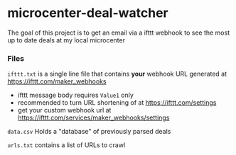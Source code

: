 # microcenter-deal-watcher

The goal of this project is to get an email via a ifttt webhook to see the most up to date deals at my local microcenter


### Files

`ifttt.txt` is a single line file that contains **your** webhook URL generated at https://ifttt.com/maker_webhooks
* ifttt message body requires `Value1` only
* recommended to turn URL shortening of at https://ifttt.com/settings
* get your custom webhook url at https://ifttt.com/services/maker_webhooks/settings

`data.csv` Holds a "database" of previously parsed deals

`urls.txt` contains a list of URLs to crawl
